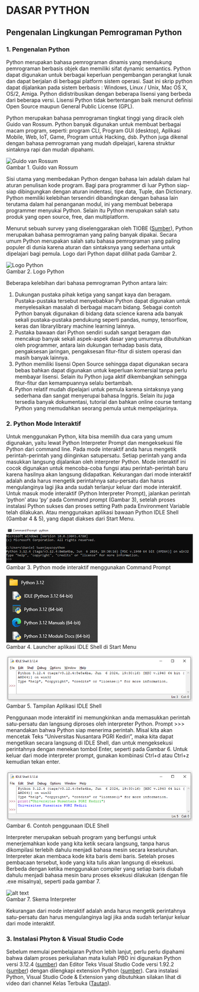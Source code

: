 # DASAR PYTHON
## Pengenalan Lingkungan Pemrograman Python
### 1. Pengenalan Python
Python merupakan bahasa pemrograman dinamis yang mendukung pemrograman berbasis objek dan memiliki sifat dynamic semantics. Python dapat digunakan untuk berbagai keperluan pengembangan perangkat lunak dan dapat berjalan di berbagai platform sistem operasi. Saat ini skrip python dapat dijalankan pada sistem berbasis : Windows, Linux / Unix, Mac OS X, OS/2, Amiga. Python didistribusikan dengan beberapa lisensi yang berbeda dari beberapa versi. Lisensi Python tidak bertentangan baik menurut definisi Open Source maupun General Public License (GPL).

Python merupakan bahasa pemrograman tingkat tinggi yang diracik oleh Guido van Rossum. Python banyak digunakan untuk membuat berbagai macam program, seperti: program CLI, Program GUI (desktop), Aplikasi Mobile, Web, IoT, Game, Program untuk Hacking, dsb. Python juga dikenal dengan bahasa pemrograman yang mudah dipelajari, karena struktur sintaknya rapi dan mudah dipahami.


![Guido van Rossum](https://www.i-programmer.info/images/stories/News/2020/Nov/A/guidovanrossum.JPG)<br> Gambar 1. Guido van Rossum

Sisi utama yang membedakan Python dengan bahasa lain adalah dalam hal aturan penulisan kode program. Bagi para programmer di luar Python siap-siap dibingungkan dengan aturan indentasi, tipe data, Tuple, dan Dictionary. Python memiliki kelebihan tersendiri dibandingkan dengan bahasa lain terutama dalam hal penanganan modul, ini yang membuat beberapa programmer menyukai Python. Selain itu Python merupakan salah satu produk yang open source, free, dan multiplatform.

Menurut sebuah survey yang diselenggarakan oleh TIOBE ([Sumber](https://www.tiobe.com/tiobe-index/)), Python merupakan bahasa pemrograman yang paling banyak dipakai. Secara umum Python merupakan salah satu bahasa pemrograman yang paling populer di dunia karena aturan dan sintaksnya yang sederhana untuk dipelajari bagi pemula. Logo dari Python dapat dilihat pada Gambar 2.

![Logo Python](https://loudbench.com/wp-content/uploads/2023/02/Python-logo-1024x576.png)
<br>Gambar 2. Logo Python

Beberapa kelebihan dari bahasa pemrograman Python antara lain:
1.	Dukungan pustaka pihak ketiga yang sangat kaya dan beragam. Pustaka-pustaka tersebut menyebabkan Python dapat digunakan untuk menyelesaikan masalah di berbagai macam bidang. Sebagai contoh Python banyak digunakan di bidang data science karena ada banyak sekali pustaka-pustaka pendukung seperti pandas, numpy, tensorflow, keras dan librarylibrary machine learning lainnya.
2.	Pustaka bawaan dari Python sendiri sudah sangat beragam dan mencakup banyak sekali aspek-aspek dasar yang umumnya dibutuhkan oleh programmer, antara lain dukungan terhadap basis data, pengaksesan jaringan, pengaksesan fitur-fitur di sistem operasi dan masih banyak lainnya.
3.	Python memiliki lisensi Open Source sehingga dapat digunakan secara bebas bahkan dapat digunakan untuk keperluan komersial tanpa perlu membayar lisensi. Selain itu Python juga aktif dikembangkan sehingga fitur-fitur dan kemampuannya selalu bertambah.
4.	Python relatif mudah dipelajari untuk pemula karena sintaksnya yang sederhana dan sangat menyerupai bahasa Inggris. Selain itu juga tersedia banyak dokumentasi, tutorial dan bahkan online course tentang Python yang memudahkan seorang pemula untuk mempelajarinya.

### 2. Python Mode Interaktif
Untuk menggunakan Python, kita bisa memilih dua cara yang umum digunakan, yaitu lewat Python Interpreter Prompt dan mengeksekusi file Python dari command line. Pada mode interaktif anda harus mengetik perintah-perintah yang diinginkan satupersatu. Setiap perintah yang anda masukkan langsung dijalankan oleh interpreter Python. Mode interaktif ini cocok digunakan untuk mencoba-coba fungsi atau perintah-perintah baru karena hasilnya akan langsung didapatkan. Kekurangan dari mode interaktif adalah anda harus mengetik perintahnya satu-persatu dan harus mengulanginya lagi jika anda sudah terlanjur keluar dari mode interaktif. Untuk masuk mode interaktif (Python Interpreter Prompt), jalankan perintah ‘python’ atau ‘py’ pada Command prompt (Gambar 3), setelah proses instalasi Python sukses dan proses setting Path pada Environment Variable telah dilakukan. Atau menggunakan aplikasi bawaan Python IDLE Shell (Gambar 4 & 5), yang dapat diakses dari Start Menu.

![alt text](img/Screenshot01.png)<br>Gambar 3. Python mode interaktif menggunakan Command Prompt

![alt text](img/Screenshot02.png)<br>Gambar 4. Launcher aplikasi IDLE Shell di Start Menu

![<alt text>](img/Screenshot03.png)<br>Gambar 5. Tampilan Aplikasi IDLE Shell

Penggunaan mode interaktif ini memungkinkan anda memasukkan perintah satu-persatu dan langsung diproses oleh interpreter Python. Prompt >>> menandakan bahwa Python siap menerima perintah. Misal kita akan mencetak Teks “Universitas Nusantara PGRI Kediri”, maka kita dapat mengetikan secara langsung di IDLE Shell, dan untuk mengeksekusi perintahnya dengan menekan tombol Enter, seperti pada Gambar 6. Untuk keluar dari mode interpreter prompt, gunakan kombinasi Ctrl+d atau Ctrl+z kemudian tekan enter.

![alt text](img/Screenshot04.png)<br>Gambar 6. Contoh penggunaan IDLE Shell

Interpreter merupakan sebuah program yang berfungsi untuk menerjemahkan kode yang kita ketik secara langsung, tanpa harus dikompilasi terlebih dahulu menjadi bahasa mesin secara keseluruhan. Interpreter akan membaca kode kita baris demi baris. Setelah proses pembacaan tersebut, kode yang kita tulis akan langsung di eksekusi. Berbeda dengan ketika menggunakan compiler yang setiap baris diubah dahulu menjadi bahasa mesin baru proses eksekusi dilakukan (dengan file .exe misalnya), seperti pada gambar 7.

![alt text](https://techvidvan.com/tutorials/wp-content/uploads/sites/2/2020/03/how-python-interpreter-works.jpg)<br>Gambar 7. Skema Interpreter

Kekurangan dari mode interaktif adalah anda harus mengetik perintahnya satu-persatu dan harus mengulanginya lagi jika anda sudah terlanjur keluar dari mode interaktif.

### 3. Instalasi Phyton & Visual Studio Code
Sebelum memulai pembelajaran Python lebih lanjut, perlu perlu dipahami bahwa dalam proses perkuliahan mata kuliah PBO ini digunakan Python versi 3.12.4 ([sumber](https://www.python.org/downloads/windows/)) dan Editor Teks Visual Studio Code versi 1.92.2 ([sumber](https://marketplace.visualstudio.com/items?itemName=ms-python.python)) dengan dilengkapi extension Python ([sumber](https://marketplace.visualstudio.com/items?itemName=ms-python.python)). Cara instalasi Python, Visual Studio Code & Extension yang dibutuhkan silakan lihat di video dari channel Kelas Terbuka ([Tautan](https://www.youtube.com/watch?v=xETkm9H6aaY)).